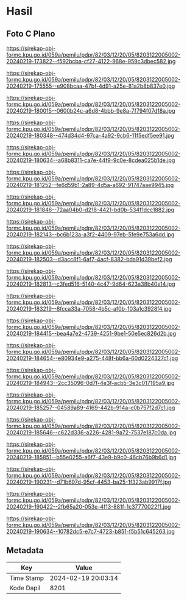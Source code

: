 # Hasil

## Foto C Plano

https://sirekap-obj-formc.kpu.go.id/059a/pemilu/pdpr/82/03/12/20/05/8203122005002-20240219-173822--f592bcba-cf27-4122-968e-959c3dbec582.jpg

https://sirekap-obj-formc.kpu.go.id/059a/pemilu/pdpr/82/03/12/20/05/8203122005002-20240219-175555--e908bcaa-47bf-4d91-a25e-81a2b8b837e0.jpg

https://sirekap-obj-formc.kpu.go.id/059a/pemilu/pdpr/82/03/12/20/05/8203122005002-20240219-180015--0600b24c-a6d8-4bbb-9e8a-7f794f07d18a.jpg

https://sirekap-obj-formc.kpu.go.id/059a/pemilu/pdpr/82/03/12/20/05/8203122005002-20240219-180348--474d34d4-97ca-4a92-9cb6-11f5edf5ee91.jpg

https://sirekap-obj-formc.kpu.go.id/059a/pemilu/pdpr/82/03/12/20/05/8203122005002-20240219-180634--a68b8311-ca7e-44f9-9c0e-8cdea025b1de.jpg

https://sirekap-obj-formc.kpu.go.id/059a/pemilu/pdpr/82/03/12/20/05/8203122005002-20240219-181252--fe6d59b1-2a89-4d5a-a692-91747aae9945.jpg

https://sirekap-obj-formc.kpu.go.id/059a/pemilu/pdpr/82/03/12/20/05/8203122005002-20240219-181846--72aa04b0-d218-4421-bd0b-534f1dcc1882.jpg

https://sirekap-obj-formc.kpu.go.id/059a/pemilu/pdpr/82/03/12/20/05/8203122005002-20240219-182143--bc6b123a-a3f2-4409-97eb-5fe9e753a6dd.jpg

https://sirekap-obj-formc.kpu.go.id/059a/pemilu/pdpr/82/03/12/20/05/8203122005002-20240219-182503--d3acc8f1-6af7-4acf-8382-bda91d39bef2.jpg

https://sirekap-obj-formc.kpu.go.id/059a/pemilu/pdpr/82/03/12/20/05/8203122005002-20240219-182813--c3fed516-5140-4c47-9d64-623a38b40e14.jpg

https://sirekap-obj-formc.kpu.go.id/059a/pemilu/pdpr/82/03/12/20/05/8203122005002-20240219-183219--8fcca33a-7058-4b5c-af0b-103a1c3928f4.jpg

https://sirekap-obj-formc.kpu.go.id/059a/pemilu/pdpr/82/03/12/20/05/8203122005002-20240219-184415--bea4a7e2-4739-4251-9be1-50e5ec826d2b.jpg

https://sirekap-obj-formc.kpu.go.id/059a/pemilu/pdpr/82/03/12/20/05/8203122005002-20240219-184654--e80934e9-a275-448f-bb6a-60d0224327c1.jpg

https://sirekap-obj-formc.kpu.go.id/059a/pemilu/pdpr/82/03/12/20/05/8203122005002-20240219-184943--2cc35096-0d7f-4e3f-acb5-3e3c017195a9.jpg

https://sirekap-obj-formc.kpu.go.id/059a/pemilu/pdpr/82/03/12/20/05/8203122005002-20240219-185257--04589a89-4169-442b-914a-c0b757f2d7c1.jpg

https://sirekap-obj-formc.kpu.go.id/059a/pemilu/pdpr/82/03/12/20/05/8203122005002-20240219-185646--c622d336-a226-4281-9a72-7537e187c0da.jpg

https://sirekap-obj-formc.kpu.go.id/059a/pemilu/pdpr/82/03/12/20/05/8203122005002-20240219-185851--b55e0255-a6f7-43e9-b9c0-46cb76b9b6d1.jpg

https://sirekap-obj-formc.kpu.go.id/059a/pemilu/pdpr/82/03/12/20/05/8203122005002-20240219-190231--d71b697d-95cf-4453-ba25-1f323ab9917f.jpg

https://sirekap-obj-formc.kpu.go.id/059a/pemilu/pdpr/82/03/12/20/05/8203122005002-20240219-190422--2fb65a20-053e-4f13-881f-1c37770022f1.jpg

https://sirekap-obj-formc.kpu.go.id/059a/pemilu/pdpr/82/03/12/20/05/8203122005002-20240219-190634--10782dc5-e7c7-4723-b851-f5b51c645263.jpg


## Metadata

| Key        | Value               |
| ---------- | ------------------- |
| Time Stamp | 2024-02-19 20:03:14 |
| Kode Dapil | 8201                |



